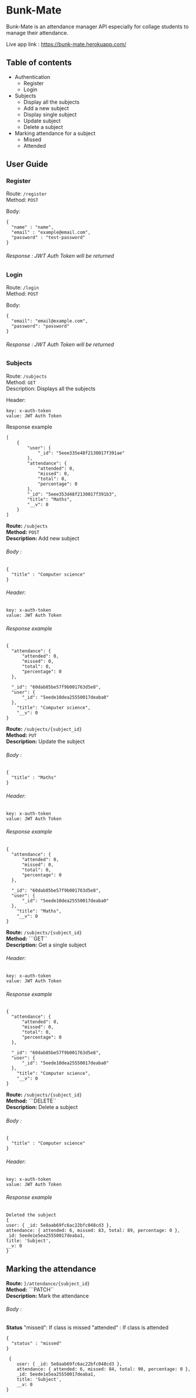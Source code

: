 

# Bunk-Mate
Bunk-Mate is an attendance manager API especially for collage students to manage their attendance.

Live app link : 
https://bunk-mate.herokuapp.com/

## Table of contents

* Authentication
  * Register
  * Login
* Subjects
  * Display all the subjects
  * Add a new subject
  * Display single subject
  * Update subject
  * Delete a subject
* Marking attendance for a subject
  * Missed
  * Attended


## User Guide

### Register

Route: ```/register``` <br />
Method: ```POST``` <br />

Body: 
    
    {
      "name" : "name",
      "email" : "example@email.com",
      "password" : "test-password"
    }
    

###### Response : JWT Auth Token will be returned

### Login

Route: ```/login``` <br />
Method: ```POST``` <br />

Body: 
    
    {
      "email": "email@example.com",
      "password": "password"
    } 
    

###### Response : JWT Auth Token will be returned

### Subjects

Route: ``` /subjects ``` <br />
Method: ```GET``` <br />
Description: Displays all the subjects <br />


Header:

```
key: x-auth-token
value: JWT Auth Token
```

Response example

    [
        {
            "user": {
                "_id": "5eee335e48f2130017f391ae"
            },
            "attendance": {
                "attended": 0,
                "missed": 0,
                "total": 0,
                "percentage": 0
            },
            "_id": "5eee353d48f2130017f391b3",
            "title": "Maths",
            "__v": 0
        }
    ]
    
**Route:** ``` /subjects ``` <br />
**Method:** ```POST``` <br />
**Description:** Add new subject <br />


###### Body :

    {
      "title" : "Computer science"
    }

###### Header:

```
key: x-auth-token
value: JWT Auth Token
```

###### Response example

    {
      "attendance": {
          "attended": 0,
          "missed": 0,
          "total": 0,
          "percentage": 0
      },

      "_id": "60dab85be57f9b001763d5e8",
      "user": {
          "_id": "5eede10dea25550017deaba0"
      },
        "title": "Computer science",
        "__v": 0
    }
  
**Route:** ``` /subjects/{subject_id} ``` <br />
**Method:** ```PUT``` <br />
**Description:** Update the subject<br />


###### Body :

    {
      "title" : "Maths"
    }

###### Header:

```
key: x-auth-token
value: JWT Auth Token
```

###### Response example

    {
      "attendance": {
          "attended": 0,
          "missed": 0,
          "total": 0,
          "percentage": 0
      },

      "_id": "60dab85be57f9b001763d5e8",
      "user": {
          "_id": "5eede10dea25550017deaba0"
      },
        "title": "Maths",
        "__v": 0
    }
    
    
**Route:** ``` /subjects/{subject_id} ``` <br />
**Method:** ```GET`` <br />
**Description:** Get a single subject <br />


###### Header:

```
key: x-auth-token
value: JWT Auth Token
```

###### Response example

    {
      "attendance": {
          "attended": 0,
          "missed": 0,
          "total": 0,
          "percentage": 0
      },

      "_id": "60dab85be57f9b001763d5e8",
      "user": {
          "_id": "5eede10dea25550017deaba0"
      },
        "title": "Computer science",
        "__v": 0
    }
    
**Route:** ``` /subjects/{subject_id} ``` <br />
**Method:** ```DELETE`` <br />
**Description:** Delete a subject  <br />


###### Body :

    {
      "title" : "Computer science"
    }

###### Header:

```
key: x-auth-token
value: JWT Auth Token
```

###### Response example

    Deleted the subject
    {
    user: { _id: 5e8aab69fc6ac22bfc048cd3 },
    attendance: { attended: 6, missed: 83, total: 89, percentage: 0 },
    _id: 5eede1e5ea25550017deaba1,
    title: 'Subject',
    __v: 0
    }
    
## Marking the attendance

**Route:** ``` }/attendance/{subject_id} ``` <br />
**Method:** ```PATCH`` <br />
**Description:** Mark the attendance  <br />

###### Body :
**Status** 
"missed": If class is missed
"attended" : If class is attended

    {
      "status" : "missed"
    }
    
     {
        user: { _id: 5e8aab69fc6ac22bfc048cd3 },
        attendance: { attended: 6, missed: 84, total: 90, percentage: 0 },
        _id: 5eede1e5ea25550017deaba1,
        title: 'Subject',
        __v: 0
    }



    
    
